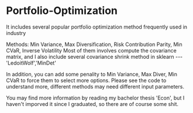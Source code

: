 # Portfolio-Optimization
It includes several popular portfolio optimization method frequently used in industry

Methods: Min Variance, Max Diversification, Risk Contribution Parity, Min CVaR, Inverse Volatility
Most of them involves compute the covariance matrix, and I also include several covariance shrink method in sklearn --- 'LedoitWolf','MinDet'

In addition, you can add some penality to Min Variance, Max Diver, Min CVaR to force them to select more options.
Please see the code to understand more, different methods may need different input parameters.

You may find more information by reading my bachelor thesis 'Econ', but I haven't imporved it since I graduated, so there are of course some shit.
